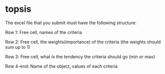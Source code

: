 # topsis

The excel file that you submit must have the following structure:

Row 1: Free cell, names of the criteria

Row 2: Free cell, the weights(importance) of the criteria (the weights should sum up to 1)

Row 3: Free cell, what is the tendency the criteria should go (min or max)

Row 4-end: Name of the object, values of each criteria
